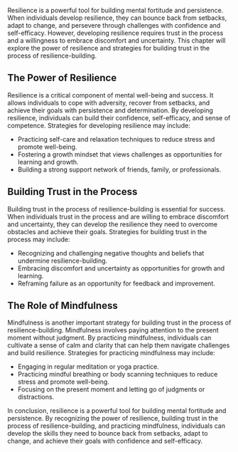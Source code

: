 
Resilience is a powerful tool for building mental fortitude and persistence. When individuals develop resilience, they can bounce back from setbacks, adapt to change, and persevere through challenges with confidence and self-efficacy. However, developing resilience requires trust in the process and a willingness to embrace discomfort and uncertainty. This chapter will explore the power of resilience and strategies for building trust in the process of resilience-building.

The Power of Resilience
-----------------------

Resilience is a critical component of mental well-being and success. It allows individuals to cope with adversity, recover from setbacks, and achieve their goals with persistence and determination. By developing resilience, individuals can build their confidence, self-efficacy, and sense of competence. Strategies for developing resilience may include:

* Practicing self-care and relaxation techniques to reduce stress and promote well-being.
* Fostering a growth mindset that views challenges as opportunities for learning and growth.
* Building a strong support network of friends, family, or professionals.

Building Trust in the Process
-----------------------------

Building trust in the process of resilience-building is essential for success. When individuals trust in the process and are willing to embrace discomfort and uncertainty, they can develop the resilience they need to overcome obstacles and achieve their goals. Strategies for building trust in the process may include:

* Recognizing and challenging negative thoughts and beliefs that undermine resilience-building.
* Embracing discomfort and uncertainty as opportunities for growth and learning.
* Reframing failure as an opportunity for feedback and improvement.

The Role of Mindfulness
-----------------------

Mindfulness is another important strategy for building trust in the process of resilience-building. Mindfulness involves paying attention to the present moment without judgment. By practicing mindfulness, individuals can cultivate a sense of calm and clarity that can help them navigate challenges and build resilience. Strategies for practicing mindfulness may include:

* Engaging in regular meditation or yoga practice.
* Practicing mindful breathing or body scanning techniques to reduce stress and promote well-being.
* Focusing on the present moment and letting go of judgments or distractions.

In conclusion, resilience is a powerful tool for building mental fortitude and persistence. By recognizing the power of resilience, building trust in the process of resilience-building, and practicing mindfulness, individuals can develop the skills they need to bounce back from setbacks, adapt to change, and achieve their goals with confidence and self-efficacy.
